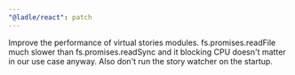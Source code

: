 ```yaml
---
"@ladle/react": patch
---
```


Improve the performance of virtual stories modules. fs.promises.readFile much slower than fs.promises.readSync and it blocking CPU doesn't matter in our use case anyway. Also don't run the story watcher on the startup.
